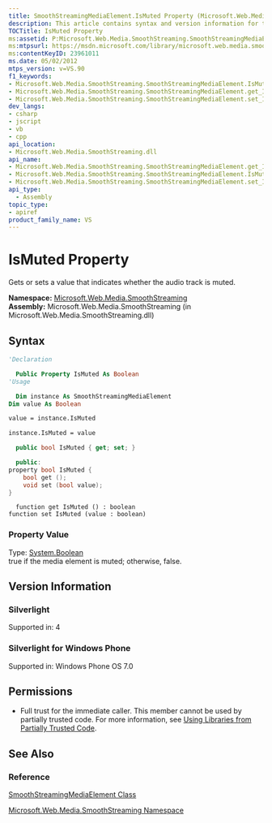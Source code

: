 ```yaml
---
title: SmoothStreamingMediaElement.IsMuted Property (Microsoft.Web.Media.SmoothStreaming)
description: This article contains syntax and version information for the SmoothStreamingMediaElement.IsMuted property.
TOCTitle: IsMuted Property
ms:assetid: P:Microsoft.Web.Media.SmoothStreaming.SmoothStreamingMediaElement.IsMuted
ms:mtpsurl: https://msdn.microsoft.com/library/microsoft.web.media.smoothstreaming.smoothstreamingmediaelement.ismuted(v=VS.90)
ms:contentKeyID: 23961011
ms.date: 05/02/2012
mtps_version: v=VS.90
f1_keywords:
- Microsoft.Web.Media.SmoothStreaming.SmoothStreamingMediaElement.IsMuted
- Microsoft.Web.Media.SmoothStreaming.SmoothStreamingMediaElement.get_IsMuted
- Microsoft.Web.Media.SmoothStreaming.SmoothStreamingMediaElement.set_IsMuted
dev_langs:
- csharp
- jscript
- vb
- cpp
api_location:
- Microsoft.Web.Media.SmoothStreaming.dll
api_name:
- Microsoft.Web.Media.SmoothStreaming.SmoothStreamingMediaElement.get_IsMuted
- Microsoft.Web.Media.SmoothStreaming.SmoothStreamingMediaElement.IsMuted
- Microsoft.Web.Media.SmoothStreaming.SmoothStreamingMediaElement.set_IsMuted
api_type:
  - Assembly
topic_type:
- apiref
product_family_name: VS
---
```


# IsMuted Property

Gets or sets a value that indicates whether the audio track is muted.

**Namespace:**  [Microsoft.Web.Media.SmoothStreaming](microsoft-web-media-smoothstreaming-namespace_1.md)  
**Assembly:**  Microsoft.Web.Media.SmoothStreaming (in Microsoft.Web.Media.SmoothStreaming.dll)

## Syntax

```vb
'Declaration

  Public Property IsMuted As Boolean
'Usage

  Dim instance As SmoothStreamingMediaElement
Dim value As Boolean

value = instance.IsMuted

instance.IsMuted = value
```

```csharp
  public bool IsMuted { get; set; }
```

```cpp
  public:
property bool IsMuted {
    bool get ();
    void set (bool value);
}
```

```jscript
  function get IsMuted () : boolean
function set IsMuted (value : boolean)
```

### Property Value

Type: [System.Boolean](https://msdn.microsoft.com/library/a28wyd50)  
true if the media element is muted; otherwise, false.  

## Version Information

### Silverlight

Supported in: 4  

### Silverlight for Windows Phone

Supported in: Windows Phone OS 7.0  

## Permissions

  - Full trust for the immediate caller. This member cannot be used by partially trusted code. For more information, see [Using Libraries from Partially Trusted Code](https://msdn.microsoft.com/library/8skskf63).

## See Also

### Reference

[SmoothStreamingMediaElement Class](smoothstreamingmediaelement-class-microsoft-web-media-smoothstreaming_1.md)

[Microsoft.Web.Media.SmoothStreaming Namespace](microsoft-web-media-smoothstreaming-namespace_1.md)
